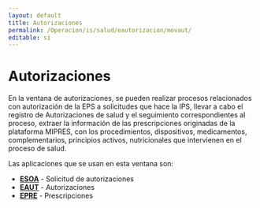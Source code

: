 ```yaml
---
layout: default
title: Autorizaciones
permalink: /Operacion/is/salud/eautorizacion/movaut/
editable: si
---
```


# Autorizaciones  

En la ventana de autorizaciones, se pueden realizar procesos relacionados con autorización de la EPS a solicitudes que hace la IPS,  llevar a cabo el registro de Autorizaciones de salud y el seguimiento correspondientes al proceso, extraer la información de las prescripciones originadas de la plataforma MIPRES, con los procedimientos, dispositivos, medicamentos, complementarios, principios activos, nutricionales que intervienen en el proceso de salud.  

Las aplicaciones que se usan en esta ventana son:  

* [**ESOA**](http://docs.oasiscom.com/Operacion/is/salud/eautorizacion/movaut/esoa) - Solicitud de autorizaciones  
* [**EAUT**]() - Autorizaciones  
* [**EPRE**]() - Prescripciones  

